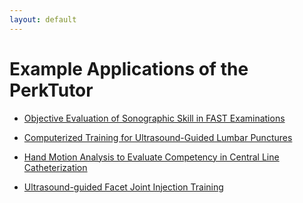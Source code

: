 ```yaml
---
layout: default
---
```

# Example Applications of the PerkTutor

* [Objective Evaluation of Sonographic Skill in FAST Examinations](FastUltrasound.html)

* [Computerized Training for Ultrasound-Guided Lumbar Punctures](LumbarPuncture.html)

* [Hand Motion Analysis to Evaluate Competency in Central Line Catheterization](CentralLine.html)

* [Ultrasound-guided Facet Joint Injection Training](FacetJoint.png)